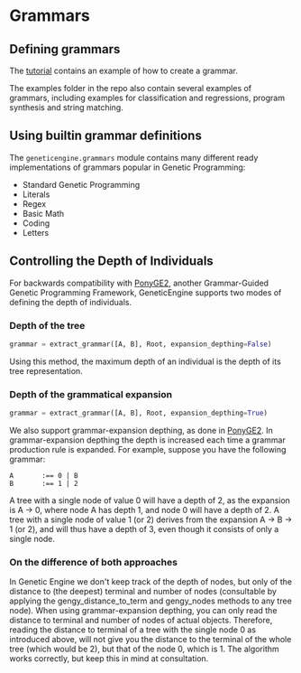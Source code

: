 # Grammars


## Defining grammars

The [tutorial](tutorial.md) contains an example of how to create a grammar.

The examples folder in the repo also contain several examples of grammars, including examples for classification and regressions, program synthesis and string matching.


## Using builtin grammar definitions

The `geneticengine.grammars` module contains many different ready implementations of grammars popular in Genetic Programming:

* Standard Genetic Programming
* Literals
* Regex
* Basic Math
* Coding
* Letters

## Controlling the Depth of Individuals

For backwards compatibility with [PonyGE2](https://github.com/PonyGE/PonyGE2), another Grammar-Guided Genetic Programming Framework, GeneticEngine supports two modes of defining the depth of individuals.

### Depth of the tree

```python
grammar = extract_grammar([A, B], Root, expansion_depthing=False)
```

Using this method, the maximum depth of an individual is the depth of its tree representation.

### Depth of the grammatical expansion

```python
grammar = extract_grammar([A, B], Root, expansion_depthing=True)
```

We also support grammar-expansion depthing, as done in [PonyGE2](https://github.com/PonyGE/PonyGE2). In grammar-expansion depthing the depth is increased each time a grammar production rule is expanded. For example, suppose you have the following grammar:

```
A       :== 0 | B
B       :== 1 | 2
```

A tree with a single node of value 0 will have a depth of 2, as the expansion is A -> 0, where node A has depth 1, and node 0 will have a depth of 2. A tree with a single node of value 1 (or 2) derives from the expansion A -> B -> 1 (or 2), and will thus have a depth of 3, even though it consists of only a single node.

### On the difference of both approaches

In Genetic Engine we don't keep track of the depth of nodes, but only of the distance to (the deepest) terminal and number of nodes (consultable by applying the gengy_distance_to_term and gengy_nodes methods to any tree node). When using grammar-expansion depthing, you can only read the distance to terminal and number of nodes of actual objects. Therefore, reading the distance to terminal of a tree with the single node 0 as introduced above, will not give you the distance to the terminal of the whole tree (which would be 2), but that of the node 0, which is 1. The algorithm works correctly, but keep this in mind at consultation.
